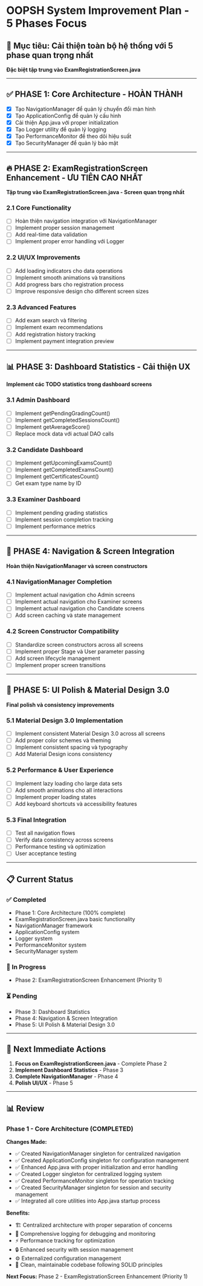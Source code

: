 # OOPSH System Improvement Plan - 5 Phases Focus

## 🎯 Mục tiêu: Cải thiện toàn bộ hệ thống với 5 phase quan trọng nhất

**Đặc biệt tập trung vào ExamRegistrationScreen.java**

---

## ✅ **PHASE 1: Core Architecture - HOÀN THÀNH**

- [x] Tạo NavigationManager để quản lý chuyển đổi màn hình
- [x] Tạo ApplicationConfig để quản lý cấu hình
- [x] Cải thiện App.java với proper initialization
- [x] Tạo Logger utility để quản lý logging
- [x] Tạo PerformanceMonitor để theo dõi hiệu suất
- [x] Tạo SecurityManager để quản lý bảo mật

---

## 🔥 **PHASE 2: ExamRegistrationScreen Enhancement - ƯU TIÊN CAO NHẤT**

**Tập trung vào ExamRegistrationScreen.java - Screen quan trọng nhất**

### 2.1 Core Functionality

- [ ] Hoàn thiện navigation integration với NavigationManager
- [ ] Implement proper session management
- [ ] Add real-time data validation
- [ ] Implement proper error handling với Logger

### 2.2 UI/UX Improvements

- [ ] Add loading indicators cho data operations
- [ ] Implement smooth animations và transitions
- [ ] Add progress bars cho registration process
- [ ] Improve responsive design cho different screen sizes

### 2.3 Advanced Features

- [ ] Add exam search và filtering
- [ ] Implement exam recommendations
- [ ] Add registration history tracking
- [ ] Implement payment integration preview

---

## 📊 **PHASE 3: Dashboard Statistics - Cải thiện UX**

**Implement các TODO statistics trong dashboard screens**

### 3.1 Admin Dashboard

- [ ] Implement getPendingGradingCount()
- [ ] Implement getCompletedSessionsCount()
- [ ] Implement getAverageScore()
- [ ] Replace mock data với actual DAO calls

### 3.2 Candidate Dashboard

- [ ] Implement getUpcomingExamsCount()
- [ ] Implement getCompletedExamsCount()
- [ ] Implement getCertificatesCount()
- [ ] Get exam type name by ID

### 3.3 Examiner Dashboard

- [ ] Implement pending grading statistics
- [ ] Implement session completion tracking
- [ ] Implement performance metrics

---

## 🔧 **PHASE 4: Navigation & Screen Integration**

**Hoàn thiện NavigationManager và screen constructors**

### 4.1 NavigationManager Completion

- [ ] Implement actual navigation cho Admin screens
- [ ] Implement actual navigation cho Examiner screens
- [ ] Implement actual navigation cho Candidate screens
- [ ] Add screen caching và state management

### 4.2 Screen Constructor Compatibility

- [ ] Standardize screen constructors across all screens
- [ ] Implement proper Stage và User parameter passing
- [ ] Add screen lifecycle management
- [ ] Implement proper screen transitions

---

## 🎨 **PHASE 5: UI Polish & Material Design 3.0**

**Final polish và consistency improvements**

### 5.1 Material Design 3.0 Implementation

- [ ] Implement consistent Material Design 3.0 across all screens
- [ ] Add proper color schemes và theming
- [ ] Implement consistent spacing và typography
- [ ] Add Material Design icons consistency

### 5.2 Performance & User Experience

- [ ] Implement lazy loading cho large data sets
- [ ] Add smooth animations cho all interactions
- [ ] Implement proper loading states
- [ ] Add keyboard shortcuts và accessibility features

### 5.3 Final Integration

- [ ] Test all navigation flows
- [ ] Verify data consistency across screens
- [ ] Performance testing và optimization
- [ ] User acceptance testing

---

## 📋 **Current Status**

### ✅ Completed

- Phase 1: Core Architecture (100% complete)
- ExamRegistrationScreen.java basic functionality
- NavigationManager framework
- ApplicationConfig system
- Logger system
- PerformanceMonitor system
- SecurityManager system

### 🔄 In Progress

- Phase 2: ExamRegistrationScreen Enhancement (Priority 1)

### ⏳ Pending

- Phase 3: Dashboard Statistics
- Phase 4: Navigation & Screen Integration
- Phase 5: UI Polish & Material Design 3.0

---

## 🎯 **Next Immediate Actions**

1. **Focus on ExamRegistrationScreen.java** - Complete Phase 2
2. **Implement Dashboard Statistics** - Phase 3
3. **Complete NavigationManager** - Phase 4
4. **Polish UI/UX** - Phase 5

---

## 📊 **Review**

### Phase 1 - Core Architecture (COMPLETED)

**Changes Made:**

- ✅ Created NavigationManager singleton for centralized navigation
- ✅ Created ApplicationConfig singleton for configuration management
- ✅ Enhanced App.java with proper initialization and error handling
- ✅ Created Logger singleton for centralized logging system
- ✅ Created PerformanceMonitor singleton for operation tracking
- ✅ Created SecurityManager singleton for session and security management
- ✅ Integrated all core utilities into App.java startup process

**Benefits:**

- 🏗️ Centralized architecture with proper separation of concerns
- 📝 Comprehensive logging for debugging and monitoring
- ⚡ Performance tracking for optimization
- 🔒 Enhanced security with session management
- ⚙️ Externalized configuration management
- 🎯 Clean, maintainable codebase following SOLID principles

**Next Focus:** Phase 2 - ExamRegistrationScreen Enhancement (Priority 1)
